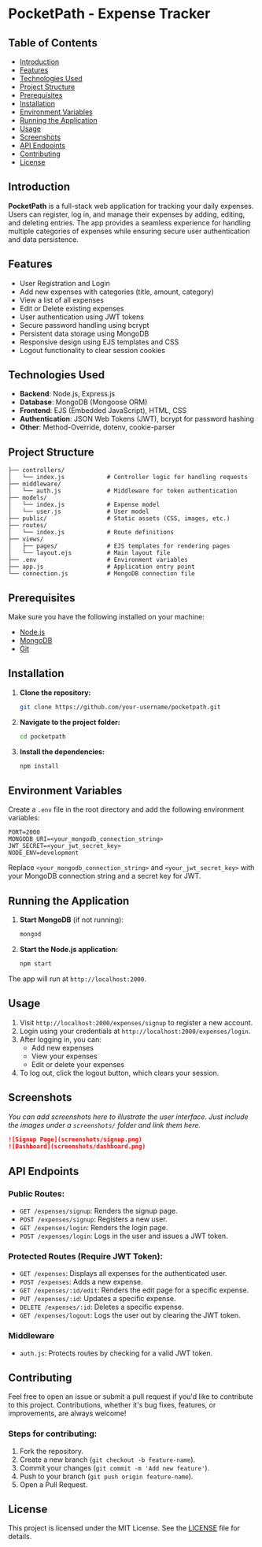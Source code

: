 

# PocketPath - Expense Tracker

## Table of Contents
- [Introduction](#introduction)
- [Features](#features)
- [Technologies Used](#technologies-used)
- [Project Structure](#project-structure)
- [Prerequisites](#prerequisites)
- [Installation](#installation)
- [Environment Variables](#environment-variables)
- [Running the Application](#running-the-application)
- [Usage](#usage)
- [Screenshots](#screenshots)
- [API Endpoints](#api-endpoints)
- [Contributing](#contributing)
- [License](#license)

## Introduction

**PocketPath** is a full-stack web application for tracking your daily expenses. Users can register, log in, and manage their expenses by adding, editing, and deleting entries. The app provides a seamless experience for handling multiple categories of expenses while ensuring secure user authentication and data persistence.

## Features
- User Registration and Login
- Add new expenses with categories (title, amount, category)
- View a list of all expenses
- Edit or Delete existing expenses
- User authentication using JWT tokens
- Secure password handling using bcrypt
- Persistent data storage using MongoDB
- Responsive design using EJS templates and CSS
- Logout functionality to clear session cookies

## Technologies Used
- **Backend**: Node.js, Express.js
- **Database**: MongoDB (Mongoose ORM)
- **Frontend**: EJS (Embedded JavaScript), HTML, CSS
- **Authentication**: JSON Web Tokens (JWT), bcrypt for password hashing
- **Other**: Method-Override, dotenv, cookie-parser

## Project Structure

```
├── controllers/
│   └── index.js            # Controller logic for handling requests
├── middleware/
│   └── auth.js             # Middleware for token authentication
├── models/
│   └── index.js            # Expense model
│   └── user.js             # User model
├── public/                 # Static assets (CSS, images, etc.)
├── routes/
│   └── index.js            # Route definitions
├── views/
│   ├── pages/              # EJS templates for rendering pages
│   └── layout.ejs          # Main layout file
├── .env                    # Environment variables
├── app.js                  # Application entry point
└── connection.js           # MongoDB connection file
```

## Prerequisites

Make sure you have the following installed on your machine:

- [Node.js](https://nodejs.org/en/download/)
- [MongoDB](https://www.mongodb.com/try/download/community)
- [Git](https://git-scm.com/)

## Installation

1. **Clone the repository:**

    ```bash
    git clone https://github.com/your-username/pocketpath.git
    ```

2. **Navigate to the project folder:**

    ```bash
    cd pocketpath
    ```

3. **Install the dependencies:**

    ```bash
    npm install
    ```

## Environment Variables

Create a `.env` file in the root directory and add the following environment variables:

```
PORT=2000
MONGODB_URI=<your_mongodb_connection_string>
JWT_SECRET=<your_jwt_secret_key>
NODE_ENV=development
```

Replace `<your_mongodb_connection_string>` and `<your_jwt_secret_key>` with your MongoDB connection string and a secret key for JWT.

## Running the Application

1. **Start MongoDB** (if not running):
   
   ```bash
   mongod
   ```

2. **Start the Node.js application:**

    ```bash
    npm start
    ```

The app will run at `http://localhost:2000`.

## Usage

1. Visit `http://localhost:2000/expenses/signup` to register a new account.
2. Login using your credentials at `http://localhost:2000/expenses/login`.
3. After logging in, you can:
   - Add new expenses
   - View your expenses
   - Edit or delete your expenses
4. To log out, click the logout button, which clears your session.

## Screenshots

_You can add screenshots here to illustrate the user interface. Just include the images under a `screenshots/` folder and link them here._

```markdown
![Signup Page](screenshots/signup.png)
![Dashboard](screenshots/dashboard.png)
```

## API Endpoints

### Public Routes:
- `GET /expenses/signup`: Renders the signup page.
- `POST /expenses/signup`: Registers a new user.
- `GET /expenses/login`: Renders the login page.
- `POST /expenses/login`: Logs in the user and issues a JWT token.

### Protected Routes (Require JWT Token):
- `GET /expenses`: Displays all expenses for the authenticated user.
- `POST /expenses`: Adds a new expense.
- `GET /expenses/:id/edit`: Renders the edit page for a specific expense.
- `PUT /expenses/:id`: Updates a specific expense.
- `DELETE /expenses/:id`: Deletes a specific expense.
- `GET /expenses/logout`: Logs the user out by clearing the JWT token.

### Middleware
- `auth.js`: Protects routes by checking for a valid JWT token.

## Contributing

Feel free to open an issue or submit a pull request if you'd like to contribute to this project. Contributions, whether it's bug fixes, features, or improvements, are always welcome!

### Steps for contributing:

1. Fork the repository.
2. Create a new branch (`git checkout -b feature-name`).
3. Commit your changes (`git commit -m 'Add new feature'`).
4. Push to your branch (`git push origin feature-name`).
5. Open a Pull Request.

## License

This project is licensed under the MIT License. See the [LICENSE](LICENSE) file for details.

